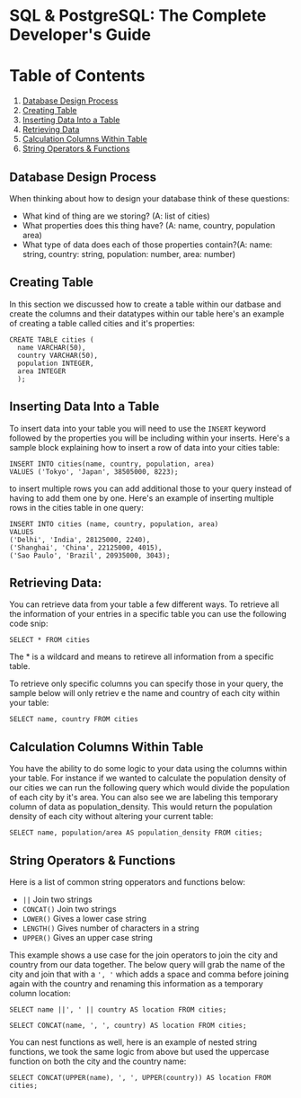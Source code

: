 # SQL & PostgreSQL: The Complete Developer's Guide

# Table of Contents

1. [Database Design Process](#database-design-process)
2. [Creating Table](#Creating-Tables)
3. [Inserting Data Into a Table](#Inserting-Data-Into-a-Table)
4. [Retrieving Data](#Retrieving-Data)
5. [Calculation Columns Within Table](calculation-columns-within-table)
6. [String Operators & Functions](string-operators-&-functions)

## Database Design Process

When thinking about how to design your database think of these questions:

- What kind of thing are we storing? (A: list of cities)
- What properties does this thing have? (A: name, country, population area)
- What type of data does each of those properties contain?(A: name: string, country: string, population: number, area: number)

## Creating Table

In this section we discussed how to create a table within our datbase and create the columns and their datatypes within our table here's an example of creating a table called cities and it's properties:

```
CREATE TABLE cities (
  name VARCHAR(50),
  country VARCHAR(50),
  population INTEGER,
  area INTEGER
  );
```

## Inserting Data Into a Table

To insert data into your table you will need to use the `INSERT` keyword followed by the properties you will be including within your inserts. Here's a sample block explaining how to insert a row of data into your cities table:

```
INSERT INTO cities(name, country, population, area)
VALUES ('Tokyo', 'Japan', 38505000, 8223);
```

to insert multiple rows you can add additional those to your query instead of having to add them one by one. Here's an example of inserting multiple rows in the cities table in one query:

```
INSERT INTO cities (name, country, population, area)
VALUES
('Delhi', 'India', 28125000, 2240),
('Shanghai', 'China', 22125000, 4015),
('Sao Paulo', 'Brazil', 20935000, 3043);
```

## Retrieving Data:

You can retrieve data from your table a few different ways. To retrieve all the information of your entries in a specific table you can use the following code snip:

```
SELECT * FROM cities
```

The \* is a wildcard and means to retireve all information from a specific table.

To retrieve only specific columns you can specify those in your query, the sample below will only retriev e the name and country of each city within your table:

```
SELECT name, country FROM cities
```

## Calculation Columns Within Table

You have the ability to do some logic to your data using the columns within your table. For instance if we wanted to calculate the population density of our cities we can run the following query which would divide the population of each city by it's area. You can also see we are labeling this temporary column of data as population_density. This would return the population density of each city without altering your current table:

```
SELECT name, population/area AS population_density FROM cities;
```

## String Operators & Functions

Here is a list of common string opperators and functions below:

- `||` Join two strings
- `CONCAT()` Join two strings
- `LOWER()` Gives a lower case string
- `LENGTH()` Gives number of characters in a string
- `UPPER()` Gives an upper case string

This example shows a use case for the join operators to join the city and country from our data together. The below query will grab the name of the city and join that with a `', '` which adds a space and comma before joining again with the country and renaming this information as a temporary column location:

```
SELECT name ||', ' || country AS location FROM cities;

SELECT CONCAT(name, ', ', country) AS location FROM cities;
```

You can nest functions as well, here is an example of nested string functions, we took the same logic from above but used the uppercase function on both the city and the country name:

```
SELECT CONCAT(UPPER(name), ', ', UPPER(country)) AS location FROM cities;
```
